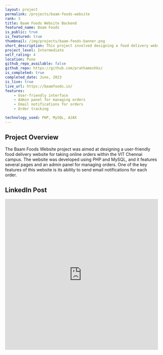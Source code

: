 ```yaml
---
layout: project
permalink: /projects/baam-foods-website
rank: 3
title: Baam Foods Website Backend
featured_name: Baam Foods
is_public: true
is_featured: true
thumbnail: /img/projects/baam-foods-banner.png
short_description: This project involved designing a food delivery website for online orders at VIT Chennai campus. The website was developed using PHP and MySQL, and it features several pages and an admin panel for managing orders. I also deployed the website on a live server.
project_level: Intermediate
self_rating: 4
location: Pune
github_repo_available: false
github_repo: https://github.com/prathameshks/
is_completed: true
completed_date: June, 2023
is_live: true
live_url: https://baamfoods.in/
features:
    - User-friendly interface
    - Admin panel for managing orders
    - Email notifications for orders
    - Order tracking

technology_used: PHP, MySQL, AJAX
---
```


## Project Overview

The Baam Foods Website project was aimed at designing a user-friendly food delivery website for taking online orders within the VIT Chennai campus. The website was developed using PHP and MySQL, and it features several pages and an admin panel for managing orders. One of the key features of this website is its ability to send email notifications for each order.

## LinkedIn Post 

<iframe src="https://www.linkedin.com/embed/feed/update/urn:li:share:7117086692280274945" height="497" width="504" frameborder="0" allowfullscreen="" title="Embedded post"></iframe>
